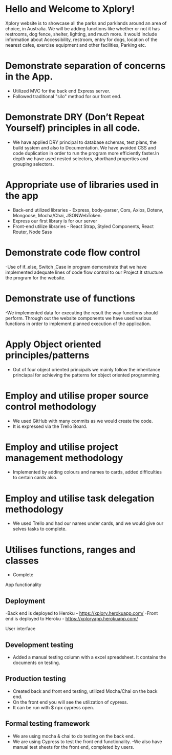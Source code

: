 # Hello and Welcome to Xplory!
Xplory website is to showcase all the parks and parklands around an area of choice, in Australia.
We will be adding functions like whether or not it has restrooms, dog fence, shelter, lighting, and much more. It would include information about Accessibility, restroom, entry for dogs, location of the nearest cafes, exercise equipment and other facilities, Parking etc.

# Demonstrate separation of concerns in the App.
- Utilized MVC for the back end Express server.
- Followed traditional "silo" method for  our front end.

# Demonstrate DRY (Don’t Repeat Yourself) principles in all code.
- We have applied DRY principal to database schemas, test plans, the build system and also to Documentation.
  We have avoided CSS and code duplication in order to run the program more efficiently faster.In depth we have 
  used nested selectors, shorthand properties and grouping selectors.

# Appropriate use of libraries used in the app
- Back-end utilized libraries - Express, body-parser, Cors, Axios, Dotenv, Mongoose, Mocha/Chai, JSONWebToken.
- Express our first library is for our server
- Front-end utilize libraries - React Strap, Styled Components, React Router, Node Sass

# Demonstrate code flow control
-Use of if..else, Switch ,Case in program demonstrate that we have implemented adequate lines of 
code flow control to our Project.It structure the program for the website.

# Demonstrate use of functions
-We implemented data for executing the result the way functions should perform. Through out the website 
components we have used various functions in order to implement planned execution of the application.

# Apply Object oriented principles/patterns
- Out of four object oriented principals we mainly follow the inheritance princiapal for achieving the patterns
for object oriented programming.

# Employ and utilise proper source control methodology
- We used GitHub with many commits as we would create the code.
- It is expressed via the Trello Board.

# Employ and utilise project management methodology
- Implemented by adding colours and names to cards, added difficulties to certain cards also.

# Employ and utilise task delegation methodology
- We used Trello and had our names under cards, and we would give our selves tasks to complete.

# Utilises functions, ranges and classes
- Complete

App functionality

## Deployment
-Back end is deployed to Heroku - https://xplory.herokuapp.com/
-Front end is deployed to Heroku - https://xploryapp.herokuapp.com/

User interface

## Development testing
- Added a manual testing column with a excel spreadsheet. It contains the documents on testing.

## Production testing
- Created back and front end testing, utilized Mocha/Chai on the back end.
- On the front end you will see the utilization of cypress.
- It can be run with $ npx cypress open.

## Formal testing framework
- We are using mocha & chai to do testing on the back end.
- We are using Cypress to test the front end functionality.
-We also have manual test sheets for the front end, completed by users. 


